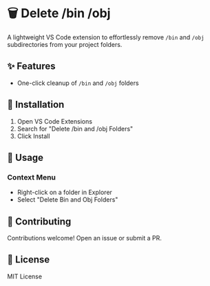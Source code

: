 # 🗑️ Delete /bin /obj

A lightweight VS Code extension to effortlessly remove `/bin` and `/obj` subdirectories from your project folders.

## ✨ Features

- One-click cleanup of `/bin` and `/obj` folders

## 🚀 Installation

1. Open VS Code Extensions
2. Search for "Delete /bin and /obj Folders"
3. Click Install

## 🔧 Usage

### Context Menu
- Right-click on a folder in Explorer
- Select "Delete Bin and Obj Folders"

## 🤝 Contributing

Contributions welcome! Open an issue or submit a PR.

## 📄 License

MIT License